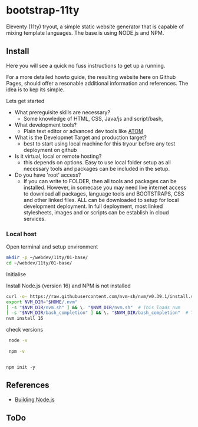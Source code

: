 # bootstrap-11ty
Eleventy (11ty) tryout, a simple static website generator that is capable of mixing template languages. The base is using NODE.js and NPM.

## Install

Here you will see a quick no fuss instructions to get up a running.

For a more detailed howto guide, the resulting website here on Github Pages, should offer a resonable additional information and references. 
The idea is to kep its simple.  

Lets get started

- What prereguisite skills are necessary?
    - Some knowledge of HTML, CSS, Java/js and script/bash,   
 - What development tools?
   -  Plain text editor or advanced dev tools like [ATOM](https://atom.io/)
 - What is the Developmet Target and production target?
    - best to start using local machine for this tryour before any test deployment on github 
 - Is it virtual, local or remote hosting?
    - this depends on options. Easy to use local folder setup as all necessary tools and packages can be included in the setup.
 - Do you have 'root' access?
    - If you can write to FOLDER, then all tools and packages can be installed. However, in somecase you may need live internet access to download all packages, language tools and BOOTSTRAPS, CSS and other linked files. ALL can be downloaded to setup for local development deployment. In full deployment, most linked stylesheets, images and or scripts can be establish in cloud services. 

### Local host

Open terminal and setup environment

```bash
mkdir -p ~/webdev/11ty/01-base/
cd ~/webdev/11ty/01-base/

```
Initialise

Install Node.js (version 16) and NPM is not installed

```bash
curl -o- https://raw.githubusercontent.com/nvm-sh/nvm/v0.39.1/install.sh | bash
export NVM_DIR="$HOME/.nvm"
[ -s "$NVM_DIR/nvm.sh" ] && \. "$NVM_DIR/nvm.sh"  # This loads nvm
[ -s "$NVM_DIR/bash_completion" ] && \. "$NVM_DIR/bash_completion"  # This loads nvm bash_completion
nvm install 16
```
check versions

```bash
 node -v
 
 npm -v
```



```

npm init -y
```


## References

- [Building Node.js](https://github.com/nodejs/node/blob/master/BUILDING.md#building-nodejs-on-supported-platforms)

## ToDo






